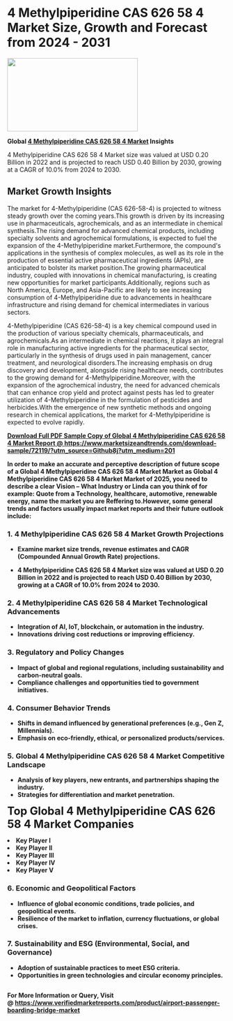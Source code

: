 <H1>4 Methylpiperidine CAS 626 58 4 Market Size, Growth and Forecast from 2024 - 2031</H1><img class="aligncenter size-medium wp-image-584254" src="https://thirdeyenews.in/wp-content/uploads/2024/09/Global-Market-Research-300x168.jpeg" alt="" width="300" height="168" /><p><strong>Global&nbsp;<a href="https://www.marketsizeandtrends.com/download-sample/72119/?utm_source=Github8j?utm_medium=201">4 Methylpiperidine CAS 626 58 4 Market</a> Insights</strong></p><p>4 Methylpiperidine CAS 626 58 4 Market size was valued at USD 0.20 Billion in 2022 and is projected to reach USD 0.40 Billion by 2030, growing at a CAGR of 10.0% from 2024 to 2030.</p><p><h2>Market Growth Insights</h2> <p>The market for 4-Methylpiperidine (CAS 626-58-4) is projected to witness steady growth over the coming years.This growth is driven by its increasing use in pharmaceuticals, agrochemicals, and as an intermediate in chemical synthesis.The rising demand for advanced chemical products, including specialty solvents and agrochemical formulations, is expected to fuel the expansion of the 4-Methylpiperidine market.Furthermore, the compound's applications in the synthesis of complex molecules, as well as its role in the production of essential active pharmaceutical ingredients (APIs), are anticipated to bolster its market position.The growing pharmaceutical industry, coupled with innovations in chemical manufacturing, is creating new opportunities for market participants.Additionally, regions such as North America, Europe, and Asia-Pacific are likely to see increasing consumption of 4-Methylpiperidine due to advancements in healthcare infrastructure and rising demand for chemical intermediates in various sectors.</p> <p><strong><a href="#"></a></strong></p> <p>4-Methylpiperidine (CAS 626-58-4) is a key chemical compound used in the production of various specialty chemicals, pharmaceuticals, and agrochemicals.As an intermediate in chemical reactions, it plays an integral role in manufacturing active ingredients for the pharmaceutical sector, particularly in the synthesis of drugs used in pain management, cancer treatment, and neurological disorders.The increasing emphasis on drug discovery and development, alongside rising healthcare needs, contributes to the growing demand for 4-Methylpiperidine.Moreover, with the expansion of the agrochemical industry, the need for advanced chemicals that can enhance crop yield and protect against pests has led to greater utilization of 4-Methylpiperidine in the formulation of pesticides and herbicides.With the emergence of new synthetic methods and ongoing research in chemical applications, the market for 4-Methylpiperidine is expected to evolve rapidly.</p> <p><strong><a href="#"></p><p><span class=""><strong>Download Full PDF Sample Copy of Global 4 Methylpiperidine CAS 626 58 4 Market Report</strong> @ <a href="https://www.marketsizeandtrends.com/download-sample/72119/?utm_source=Github8j?utm_medium=201" target="_blank">https://www.marketsizeandtrends.com/download-sample/72119/?utm_source=Github8j?utm_medium=201</a></span></p><p>In order to make an accurate and perceptive description of future scope of a Global&nbsp;4 Methylpiperidine CAS 626 58 4 Market Market as Global&nbsp;4 Methylpiperidine CAS 626 58 4 Market Market of 2025, you need to describe a clear Vision &ndash; What Industry or Linda can you think of for example: Quote from a Technology, healthcare, automotive, renewable energy, name the market you are Reffering to.However, some general trends and factors usually impact market reports and their future outlook include:</p><h3>1.&nbsp;<strong>4 Methylpiperidine CAS 626 58 4 Market Growth Projections</strong></h3><ul><li>Examine market size trends, revenue estimates and CAGR (Compounded Annual Growth Rate) projections.</li><li><p>4 Methylpiperidine CAS 626 58 4 Market size was valued at USD 0.20 Billion in 2022 and is projected to reach USD 0.40 Billion by 2030, growing at a CAGR of 10.0% from 2024 to 2030.</p></li></ul><h3>2.&nbsp;<strong>4 Methylpiperidine CAS 626 58 4 Market Technological Advancements</strong></h3><ul><li>Integration of AI, IoT, blockchain, or automation in the industry.</li><li>Innovations driving cost reductions or improving efficiency.</li></ul><h3>3.&nbsp;<strong>Regulatory and Policy Changes</strong></h3><ul><li>Impact of global and regional regulations, including sustainability and carbon-neutral goals.</li><li>Compliance challenges and opportunities tied to government initiatives.</li></ul><h3>4.&nbsp;<strong>Consumer Behavior Trends</strong></h3><ul><li>Shifts in demand influenced by generational preferences (e.g., Gen Z, Millennials).</li><li>Emphasis on eco-friendly, ethical, or personalized products/services.</li></ul><h3>5.&nbsp;<strong>Global 4 Methylpiperidine CAS 626 58 4 Market Competitive Landscape</strong></h3><ul><li>Analysis of key players, new entrants, and partnerships shaping the industry.</li><li>Strategies for differentiation and market penetration.</li></ul><p data-pm-slice="1 1 []"><span style="color: inherit; font-family: inherit; font-size: 25px;">Top Global 4 Methylpiperidine CAS 626 58 4 Market Companies</span></p><div class="" data-test-id=""><p><li>Key Player I</li><li> Key Player II</li><li> Key Player III</li><li> Key Player IV</li><li> Key Player V</li></p></div><h3>6.&nbsp;<strong>Economic and Geopolitical Factors</strong></h3><ul><li>Influence of global economic conditions, trade policies, and geopolitical events.</li><li>Resilience of the market to inflation, currency fluctuations, or global crises.</li></ul><h3>7.&nbsp;<strong>Sustainability and ESG (Environmental, Social, and Governance)</strong></h3><ul><li>Adoption of sustainable practices to meet ESG criteria.</li><li>Opportunities in green technologies and circular economy principles.</li></ul><h2><strong style="font-size: 14px;">For More Information or Query, Visit @&nbsp;</strong><a style="background-color: #ffffff; font-size: 14px;" href="https://www.marketsizeandtrends.com/report/4-methylpiperidine-cas-626-58-4-market/" target="_blank">https://www.verifiedmarketreports.com/product/airport-passenger-boarding-bridge-market</a></h2>